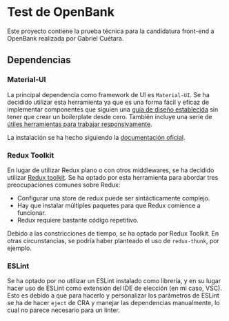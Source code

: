 # Test de OpenBank
Este proyecto contiene la prueba técnica para la candidatura front-end a OpenBank realizada por Gabriel Cuétara.

## Dependencias

### Material-UI

La principal dependencia como framework de UI es `Material-UI`. Se ha decidido utilizar esta herramienta ya que es una forma fácil y eficaz de implementar componentes que siguien una [guía de diseño establecida](https://material.io/design) sin tener que crear un boilerplate desde cero. También incluye una serie de [útiles herramientas para trabajar responsivamente](https://material-ui.com/components/use-media-query/#using-material-uis-breakpoint-helpers).

La instalación se ha hecho siguiendo la [documentación oficial](https://material-ui.com/getting-started/installation/).

### Redux Toolkit

En lugar de utilizar Redux plano o con otros middlewares, se ha decidido utilizar [Redux toolkit](#). Se ha optado por esta herramienta para abordar tres preocupaciones comunes sobre Redux:
- Configurar una store de redux puede ser sintácticamente complejo.
- Hay que instalar múltiples paquetes para que Redux comience a funcionar.
- Redux requiere bastante código repetitivo.

Debido a las constricciones de tiempo, se ha optado por Redux Toolkit. En otras circunstancias, se podría haber planteado el uso de `redux-thunk`, por ejemplo.

### ESLint

Se ha optado por no utilizar un ESLint instalado como librería, y en su lugar hacer uso de ESLint como extensión del IDE de elección (en mi caso, VSC). Esto es debido a que para hacerlo y personalizar los parámetros de ESLint se ha de hacer `eject` de CRA y manejar las dependencias manualmente, lo cual no parece necesario para un linter.